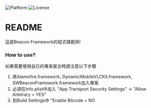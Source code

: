 ![Platform](https://img.shields.io/badge/platform-iOS-green.svg)
![License](https://img.shields.io/badge/License-MIT%20License-orange.svg)

# README #

這是Beacon Framework的程式碼範例!

### How to use? ###
如果需要使用自已的專來案合時請注意以下步驟

1. 將Alamofire.framework, DynamicMobileVLCKit.framework, SWBeaconFramework.framework加入專案
2. 必須在Info.plist中加入 "App Transport Security Settings" -> "Allow Arbitrary = YES"
3. 到Build Settings中 "Enable Bitcode = NO

